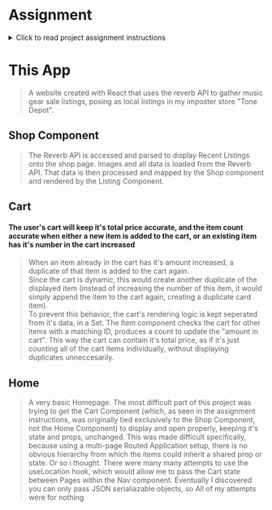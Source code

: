 # Assignment  

<details>
  <summary> Click to read project assignment instructions</summary>

## Create a new project with at least two pages 
  > (a homepage and a shop page, which includes your shopping cart).Let a user navigate between the pages with a navigation bar, which will be shown on both routes.

## On your shopping cart route, a user should see a sticky bar (it can be just a top section as well), which displays the number of items currently in the cart. 
  > You should also have a button next to it where you can go to the cart to checkout and pay (however we are not going to implement this logic here).


## Build individual card items for each of your products.  
  > Display an input field on it, which lets a user manually type in how many items they want to buy. Also, add an increment and decrement button next to it for fine-tuning. You can also display a title for each product as well as an “Add To Cart” button.
Once a user has submitted their order, the amount on the cart itself should adjust.

</details>



# This App

> A website created with React that uses the reverb API to gather music gear sale listings, posing as local listings in my imposter store "Tone Depot".

 
 
## Shop Component
> The Reverb API is accessed and parsed to display Recent Listings onto the shop page. Images and all data is loaded from the Reverb API. That data is then processed and mapped by the Shop component and rendered by the Listing Component.


## Cart
#### The user's cart will keep it's total price accurate, and the item count accurate when either a new item is added to the cart, or an existing item has it's number in the cart increased

> When an item already in the cart has it's amount increased, a duplicate of that item is added to the cart again.  
> Since the cart is dynamic, this would create another duplicate of the displayed item (instead of increasing the number of this item, it would simply append the item to the cart again, creating a duplicate card item).  
> To prevent this behavior, the cart's rendering logic is kept seperated from it's data, in a Set.
> The Item component checks the cart for other items with a matching ID, produces a count to update the  "amount in cart".
> This way the cart can contain it's total price, as if it's just counting all of the cart items individually, without displaying duplicates unneccesarily.

## Home 
> A very basic Homepage. The most difficult part of this project was trying to get the Cart Component (which, as seen in the assignment instructions, was originally tied exclusively to the Shop Component, not the Home Component) to display and open properly, keeping it's state and props, unchanged. This was made difficult specifically, because using a multi-page Routed Application setup, there is no obvious hierarchy from which the items could inherit a shared prop or state. Or so i thought. There were many many attempts to use the useLocation hook, which would allow me to pass the Cart state between Pages within the Nav component. Eventually I discovered you can only pass JSON serialiazable objects, so All of my attempts were for nothing



  
  
